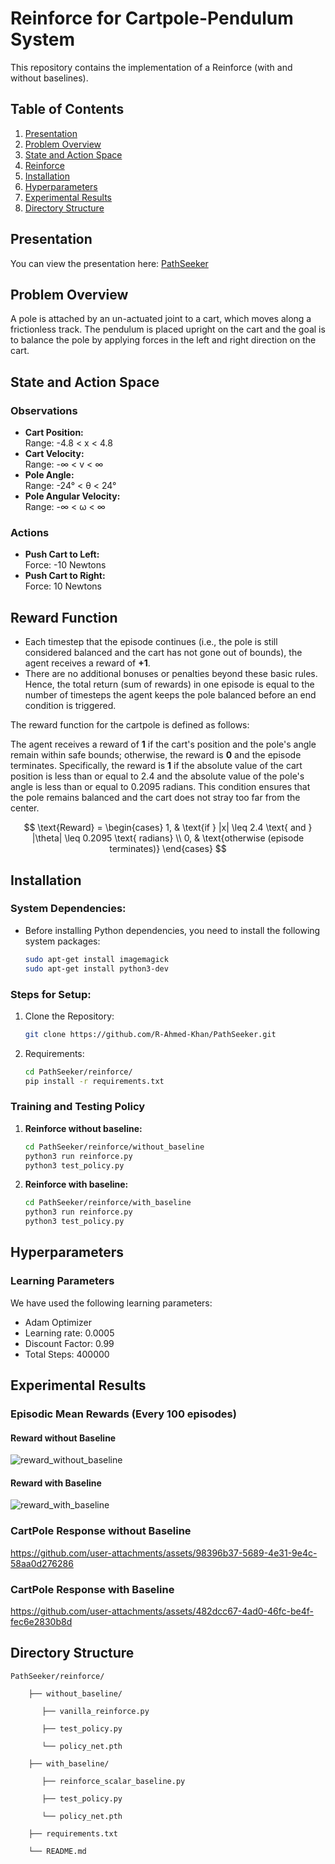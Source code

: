 
# Reinforce for Cartpole-Pendulum System

This repository contains the implementation of a Reinforce (with and without baselines).

## Table of Contents
1. [Presentation](#presentation)
2. [Problem Overview](#problem-overview)
3. [State and Action Space](#state-and-action-space)
4. [Reinforce](#reinforce)
5. [Installation](#installation)
6. [Hyperparameters](#hyperparameters)
7. [Experimental Results](#experimental-results)
8. [Directory Structure](#directory-structure)

## Presentation

You can view the presentation here: [PathSeeker](https://docs.google.com/presentation/d/1Wafn8a_oZkaHDxx68Jwqe9TH-ihOuR3aBR_MfxjrF1Q/edit#slide=id.g332ab2782df_0_1)


## Problem Overview

A pole is attached by an un-actuated joint to a cart, which moves along a frictionless track. The pendulum is placed upright on the cart and the goal is to balance the pole by applying forces in the left and right direction on the cart.

## State and Action Space

### Observations

- **Cart Position:**  
  Range: -4.8 < x < 4.8
- **Cart Velocity:**  
  Range: -∞ < v < ∞
- **Pole Angle:**  
  Range: -24° < θ < 24°
- **Pole Angular Velocity:**  
  Range: -∞ < ω < ∞

### Actions

- **Push Cart to Left:**  
  Force: -10 Newtons
- **Push Cart to Right:**  
  Force: 10 Newtons

## Reward Function

- Each timestep that the episode continues (i.e., the pole is still considered balanced and the cart has not gone out of bounds), the agent receives a reward of **+1**.
- There are no additional bonuses or penalties beyond these basic rules. Hence, the total return (sum of rewards) in one episode is equal to the number of timesteps the agent keeps the pole balanced before an end condition is triggered.

The reward function for the cartpole is defined as follows:

The agent receives a reward of **1** if the cart's position and the pole's angle remain within safe bounds; otherwise, the reward is **0** and the episode terminates. Specifically, the reward is **1** if the absolute value of the cart position is less than or equal to 2.4 and the absolute value of the pole's angle is less than or equal to 0.2095 radians. This condition ensures that the pole remains balanced and the cart does not stray too far from the center.

$$
\text{Reward} =
\begin{cases} 
1, & \text{if } |x| \leq 2.4 \text{ and } |\theta| \leq 0.2095 \text{ radians} \\
0, & \text{otherwise (episode terminates)}
\end{cases}
$$

## Installation

### System Dependencies:

- Before installing Python dependencies, you need to install the following system packages:
  ```bash
  sudo apt-get install imagemagick
  sudo apt-get install python3-dev

### Steps for Setup:

1. Clone the Repository:
   ```bash
   git clone https://github.com/R-Ahmed-Khan/PathSeeker.git

2. Requirements:
   ```bash
   cd PathSeeker/reinforce/
   pip install -r requirements.txt

### Training and Testing Policy

1. **Reinforce without baseline:**
   ```bash
   cd PathSeeker/reinforce/without_baseline
   python3 run reinforce.py
   python3 test_policy.py

2. **Reinforce with baseline:**
   ```bash
   cd PathSeeker/reinforce/with_baseline
   python3 run reinforce.py
   python3 test_policy.py

## Hyperparameters

### Learning Parameters

We have used the following learning parameters:

- Adam Optimizer
- Learning rate: 0.0005
- Discount Factor: 0.99
- Total Steps: 400000

## Experimental Results

### Episodic Mean Rewards (Every 100 episodes)

#### Reward without Baseline
![reward_without_baseline](https://github.com/user-attachments/assets/bcef5f47-c2ef-4bed-82ce-66df41193260)

#### Reward with Baseline

![reward_with_baseline](https://github.com/user-attachments/assets/20d59c8a-8566-4642-94af-9817d5777d5b)

### CartPole Response without Baseline

https://github.com/user-attachments/assets/98396b37-5689-4e31-9e4c-58aa0d276286

### CartPole Response with Baseline

https://github.com/user-attachments/assets/482dcc67-4ad0-46fc-be4f-fec6e2830b8d


## Directory Structure

    PathSeeker/reinforce/ 

        ├── without_baseline/ 

           ├── vanilla_reinforce.py

           ├── test_policy.py

           └── policy_net.pth 
  
        ├── with_baseline/ 

           ├── reinforce_scalar_baseline.py

           ├── test_policy.py

           └── policy_net.pth 

        ├── requirements.txt 
   
        └── README.md
